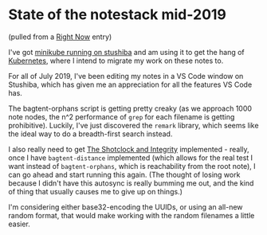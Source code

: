# State of the notestack mid-2019

(pulled from a [Right Now](84grq-16d12-65bj6-m6bt5-s1h4a) entry)

I've got [minikube running on stushiba](zrb4b-qp2zj-0pa6e-7azbg-cfr5f) and am using it to get the hang of [Kubernetes](yynnd-jg6vf-4p813-td1c7-e8y0s), where I intend to migrate my work on these notes to.

For all of July 2019, I've been editing my notes in a VS Code window on Stushiba, which has given me an appreciation for all the features VS Code has.

The bagtent-orphans script is getting pretty creaky (as we approach 1000 note nodes, the n^2 performance of `grep` for each filename is getting prohibitive). Luckily, I've just discovered the `remark` library, which seems like the ideal way to do a breadth-first search instead.

I also really need to get [The Shotclock and Integrity](vwjtn-pkzhg-gc9ff-2h6sj-nddpy) implemented - really, once I have `bagtent-distance` implemented (which allows for the real test I want instead of `bagtent-orphans`, which is reachability from the root note), I can go ahead and start running this again. (The thought of losing work because I didn't have this autosync is really bumming me out, and the kind of thing that usually causes me to give up on things.)

I'm considering either base32-encoding the UUIDs, or using an all-new random format, that would make working with the random filenames a little easier.
